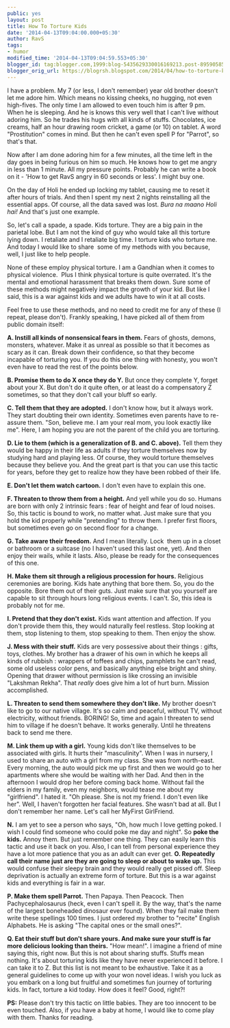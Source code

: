 ```yaml
---
public: yes
layout: post
title: How To Torture Kids
date: '2014-04-13T09:04:00.000+05:30'
author: RavS
tags:
- humor
modified_time: '2014-04-13T09:04:59.553+05:30'
blogger_id: tag:blogger.com,1999:blog-5435629330016169213.post-8959058570450371040
blogger_orig_url: https://blogrsh.blogspot.com/2014/04/how-to-torture-kids.html
---
```


I have a problem. My 7 (or less, I don't remember) year old brother doesn't let me adore him. Which means no kissing cheeks, no hugging, not even high-fives. The only time I am allowed to even touch him is after 9 pm. When he is sleeping. And he is knows this very well that I can't live without adoring him. So he trades his hugs with all kinds of stuffs. Chocolates, ice creams, half an hour drawing room cricket, a game (or 10) on tablet. A word "Prostitution" comes in mind. But then he can't even spell P for "Parrot", so that's that. 

Now after I am done adoring him for a few minutes, all the time left in the day goes in being furious on him so much. He knows how to get me angry in less than 1 minute. All my pressure points. Probably he can write a book on it - 'How to get RavS angry in 60 seconds or less'. I might buy one.

On the day of Holi he ended up locking my tablet, causing me to reset it after hours of trials. And then I spent my next 2 nights reinstalling all the essential apps. Of course, all the data saved was lost. _Bura na maano Holi hai!_ And that's just one example. 

So, let's call a spade, a spade. Kids torture. They are a big pain in the parietal lobe. But I am not the kind of guy who would take all this torture lying down. I retaliate and I retaliate big time. I torture kids who torture me. And today I would like to share  some of my methods with you because, well, I just like to help people. 


None of these employ physical torture. I am a Gandhian when it comes to physical violence.  Plus I think physical torture is quite overrated. It's the mental and emotional harassment that breaks them down. Sure some of these methods might negatively impact the growth of your kid. But like I said, this is a war against kids and we adults have to win it at all costs.

Feel free to use these methods, and no need to credit me for any of these (I repeat, please don't). Frankly speaking, I have picked all of them from public domain itself:

**A. Instill all kinds of nonsensical fears in them.** Fears of ghosts, demons, monsters, whatever. Make it as unreal as possible so that it becomes as scary as it can. Break down their confidence, so that they become incapable of torturing you. If you do this one thing with honesty, you won't even have to read the rest of the points below.

**B. Promise them to do X once they do Y.** But once they complete Y, forget about your X. But don't do it quite often, or at least do a compensatory Z sometimes, so that they don't call your bluff so early.

**C. Tell them that they are adopted.** I don't know how, but it always work. They start doubting their own identity. Sometimes even parents have to re-assure them. "Son, believe me. I am your real mom, you look exactly like me". Here, I am hoping you are not the parent of the child you are torturing. 

**D. Lie to them (which is a generalization of B. and C. above).** Tell them they would be happy in their life as adults if they torture themselves now by studying hard and playing less. Of course, they would torture themselves because they believe you. And the great part is that you can use this tactic for years, before they get to realize how they have been robbed of their life.

**E. Don't let them watch cartoon.** I don't even have to explain this one.

**F. Threaten to throw them from a height.** And yell while you do so. Humans are born with only 2 intrinsic fears : fear of height and fear of loud noises. So, this tactic is bound to work, no matter what. Just make sure that you hold the kid properly while "pretending" to throw them. I prefer first floors, but sometimes even go on second floor for a change. 

**G. Take aware their freedom.** And I mean literally. Lock  them up in a closet or bathroom or a suitcase (no I haven't used this last one, yet). And then enjoy their wails, while it lasts. Also, please be ready for the consequences of this one.

**H. Make them sit through a religious procession for hours.** Religious ceremonies are boring. Kids hate anything that bore them. So, you do the opposite. Bore them out of their guts. Just make sure that you yourself are capable to sit through hours long religious events. I can't. So, this idea is probably not for me.

**I. Pretend that they don't exist.** Kids want attention and affection. If you don't provide them this, they would naturally feel restless. Stop looking at them, stop listening to them, stop speaking to them. Then enjoy the show.

**J. Mess with their stuff.** Kids are very possessive about their things : gifts, toys, clothes. My brother has a drawer of his own in which he keeps all kinds of rubbish : wrappers of toffees and chips, pamphlets he can't read, some old useless color pens, and basically anything else bright and shiny. Opening that drawer without permission is like crossing an invisible "Lakshman Rekha". That _really_ does give him a lot of hurt burn. Mission accomplished.

**L. Threaten to send them somewhere they don't like.** My brother doesn't like to go to our native village. It's so calm and peaceful, without TV, without electricity, without friends. BORING! So, time and again I threaten to send him to village if he doesn't behave. It works generally. Until he threatens back to send me there.

**M. Link them up with a girl.** Young kids don't like themselves to be associated with girls. It hurts their "masculinity". When I was in nursery, I used to share an auto with a girl from my class. She was from north-east. Every morning, the auto would pick me up first and then we would go to her apartments where she would be waiting with her Dad. And then in the afternoon I would drop her before coming back home. Without fail the elders in my family, even my neighbors, would tease me about my "girlfriend". I hated it. "Oh please. She is not my friend. I don't even like her". Well, I haven't forgotten her facial features. She wasn't bad at all. But I don't remember her name. Let's call her MyFirst GirlFriend.

**N.** I am yet to see a person who says, "Oh, how much I love getting poked. I wish I could find someone who could poke me day and night". So **poke the kids.** Annoy them. But just remember one thing. They can easily learn this tactic and use it back on you. Also, I can tell from personal experience they have a lot more patience that you as an adult can ever get.
**O. Repeatedly call their name just are they are going to sleep or about to wake up.** This would confuse their sleepy brain and they would really get pissed off. Sleep deprivation is actually an extreme form of torture. But this is a war against kids and everything is fair in a war. 

**P. Make them spell Parrot.** Then Papaya. Then Peacock. Then Pachycephalosaurus (heck, even I can't spell it. By the way, that's the name of the largest boneheaded dinosaur ever found). When they fail make them write these spellings 100 times. I just ordered my brother to "recite" English Alphabets. He is asking "The capital ones or the small ones?". 

**Q. Eat their stuff but don't share yours. And make sure your stuff is far more delicious looking than theirs.** "How mean!". I imagine a friend of mine saying this, right now. But this is not about sharing stuffs. Stuffs mean nothing. It's about torturing kids like they have never experienced it before.
I can take it to Z. But this list is not meant to be exhaustive. Take it as a general guidelines to come up with your won novel ideas. I wish you luck as you embark on a long but fruitful and sometimes fun journey of torturing kids. In fact, torture a kid today. How does it feel? Good, right?!

**PS:** Please don't try this tactic on little babies. They are too innocent to be even touched. Also, if you have a baby at home, I would like to come play with them. Thanks for reading.
